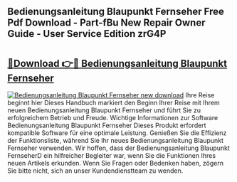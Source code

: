## Bedienungsanleitung Blaupunkt Fernseher Free Pdf Download - Part-fBu New Repair Owner Guide - User Service Edition zrG4P

# <h2><a href="http://df21sn.blite.top/?on=Bedienungsanleitung+Blaupunkt+Fernseher">🔗Download 👉🔴 Bedienungsanleitung Blaupunkt Fernseher</a></h2>

[![Bedienungsanleitung Blaupunkt Fernseher new download](https://i.imgur.com/lujVjoI.png)](http://df21sn.blite.top/?on=Bedienungsanleitung+Blaupunkt+Fernseher)
Ihre Reise beginnt hier Dieses Handbuch markiert den Beginn Ihrer Reise mit Ihrem neuen Bedienungsanleitung Blaupunkt Fernseher und führt Sie zu erfolgreichem Betrieb und Freude. Wichtige Informationen zur Software Bedienungsanleitung Blaupunkt Fernseher Dieses Produkt erfordert kompatible Software für eine optimale Leistung. Genießen Sie die Effizienz der Funktionsliste, während Sie Ihr neues Bedienungsanleitung Blaupunkt Fernseher verwenden. Wir hoffen, dass der Bedienungsanleitung Blaupunkt FernseherD ein hilfreicher Begleiter war, wenn Sie die Funktionen Ihres neuen Artikels erkunden. Wenn Sie Fragen oder Bedenken haben, zögern Sie bitte nicht, sich an unser Kundendienstteam zu wenden.
